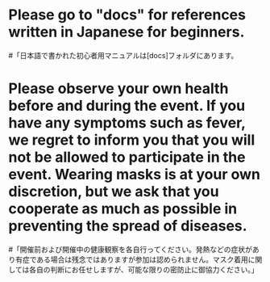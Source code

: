# Please go to "docs" for references written in Japanese for beginners.
#「日本語で書かれた初心者用マニュアルは[docs]フォルダにあります。
# Please observe your own health before and during the event. If you have any symptoms such as fever, we regret to inform you that you will not be allowed to participate in the event. Wearing masks is at your own discretion, but we ask that you cooperate as much as possible in preventing the spread of diseases.

#「開催前および開催中の健康観察を各自行ってください。発熱などの症状があり有症である場合は残念ではありますが参加は認められません。マスク着用に関しては各自の判断にお任せしますが、可能な限りの密防止に御協力ください。」
